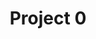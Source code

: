 ---
title: "Project 0"
description: "Sit sit cupidatat occaecat officia aute duis aliquip cillum in anim aliquip non aute aliqua."
heroImage: "./images/post_img.webp"
pubDate: "2023/12/12"
---